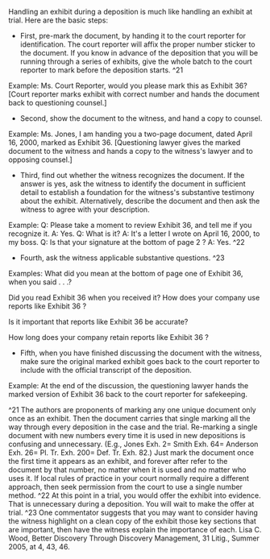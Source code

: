 
Handling an exhibit during a deposition is much like handling an exhibit at trial. Here are the basic steps:

- First, pre-mark the document, by handing it to the court reporter for identification. The court reporter will affix the proper number sticker to the document. If you know in advance of the deposition that you will be running through a series of exhibits, give the whole batch to the court reporter to mark before the deposition starts. ^21

Example: Ms. Court Reporter, would you please mark this as Exhibit 36? [Court reporter marks exhibit with correct number and hands the document back to questioning counsel.]

- Second, show the document to the witness, and hand a copy to counsel.

Example: Ms. Jones, I am handing you a two-page document, dated April 16, 2000, marked as Exhibit 36. [Questioning lawyer gives the marked document to the witness and hands a copy to the witness's lawyer and to opposing counsel.]

- Third, find out whether the witness recognizes the document. If the answer is yes, ask the witness to identify the document in sufficient detail to establish a foundation for the witness's substantive testimony about the exhibit. Alternatively, describe the document and then ask the witness to agree with your description.

Example: Q:  Please take a moment to review Exhibit 36, and tell me if you recognize it.
A: Yes.
Q: What is it?
A: It's a letter I wrote on April 16, 2000, to my boss.
Q: Is that your signature at the bottom of page 2 ?
A: Yes. ^22

- Fourth, ask the witness applicable substantive questions. ^23

Examples: What did you mean at the bottom of page one of Exhibit 36, when you said . . .?

Did you read Exhibit 36 when you received it?
How does your company use reports like Exhibit 36 ?

Is it important that reports like Exhibit 36 be accurate?

How long does your company retain reports like Exhibit 36 ?

- Fifth, when you have finished discussing the document with the witness, make sure the original marked exhibit goes back to the court reporter to include with the official transcript of the deposition.

Example: At the end of the discussion, the questioning lawyer hands the marked version of Exhibit 36 back to the court reporter for safekeeping.


^21 The authors are proponents of marking any one unique document only once as an exhibit. Then the document carries that single marking all the way through every deposition in the case and the trial. Re-marking a single document with new numbers every time it is used in new depositions is confusing and unnecessary. (E.g., Jones Exh. 2= Smith Exh. 64= Anderson Exh. 26= Pl. Tr. Exh. 200= Def. Tr. Exh. 82.) Just mark the document once the first time it appears as an exhibit, and forever after refer to the document by that number, no matter when it is used and no matter who uses it. If local rules of practice in your court normally require a different approach, then seek permission from the court to use a single number method.
^22 At this point in a trial, you would offer the exhibit into evidence. That is unnecessary during a deposition. You will wait to make the offer at trial.
^23 One commentator suggests that you may want to consider having the witness highlight on a clean copy of the exhibit those key sections that are important, then have the witness explain the importance of each. Lisa C. Wood, Better Discovery Through Discovery Management, 31 Litig., Summer 2005, at 4, 43, 46.